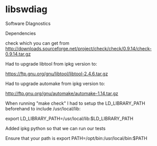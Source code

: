 libswdiag
=========

Software DIagnostics

Dependencies

check which you can get from http://downloads.sourceforge.net/project/check/check/0.9.14/check-0.9.14.tar.gz

Had to upgrade libtool from ipkg version to:

https://ftp.gnu.org/gnu/libtool/libtool-2.4.6.tar.gz

Had to upgrade automake from ipkg version to:

http://ftp.gnu.org/gnu/automake/automake-1.14.tar.gz

When running "make check" I had to setup the LD_LIBRARY_PATH beforehand to include /usr/local/lib:

export LD_LIBRARY_PATH=/usr/local/lib:$LD_LIBRARY_PATH

Added ipkg python so that we can run our tests

Ensure that your path is export PATH=/opt/bin:/usr/local/bin:$PATH

